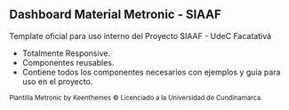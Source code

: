 ## Dashboard Material Metronic - SIAAF
<p> Template oficial para uso interno del Proyecto SIAAF - UdeC Facatativá <p>
<ul>
<li>Totalmente Responsive.</li>
<li>Componentes reusables.</li>
<li>Contiene todos los componentes necesarios con ejemplos y guia para uso en el proyecto.</li>
</ul>
<small>Plantilla Metronic by Keenthemes © Licenciado a la Universidad de Cundinamarca.<small>
